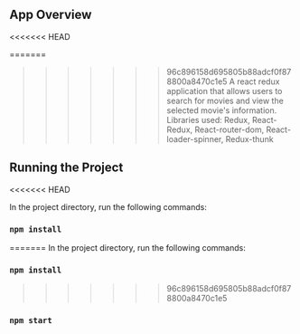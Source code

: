 ## App Overview
<<<<<<< HEAD

=======
>>>>>>> 96c896158d695805b88adcf0f878800a8470c1e5
A react redux application that allows users to search for movies and view the selected movie's information.
Libraries used: Redux, React-Redux, React-router-dom, React-loader-spinner, Redux-thunk

## Running the Project
<<<<<<< HEAD

In the project directory, run the following commands:

### `npm install`

=======
In the project directory, run the following commands:

### `npm install`
>>>>>>> 96c896158d695805b88adcf0f878800a8470c1e5
### `npm start`

